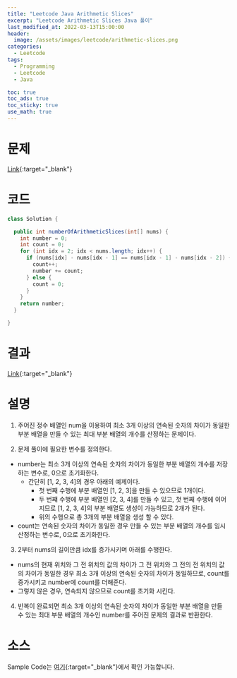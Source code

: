 ```yaml
---
title: "Leetcode Java Arithmetic Slices"
excerpt: "Leetcode Arithmetic Slices Java 풀이"
last_modified_at: 2022-03-13T15:00:00
header:
  image: /assets/images/leetcode/arithmetic-slices.png
categories:
  - Leetcode
tags:
  - Programming
  - Leetcode
  - Java

toc: true
toc_ads: true
toc_sticky: true
use_math: true
---
```

# 문제
[Link](https://leetcode.com/problems/arithmetic-slices/){:target="_blank"}

# 코드
```java
class Solution {

  public int numberOfArithmeticSlices(int[] nums) {
    int number = 0;
    int count = 0;
    for (int idx = 2; idx < nums.length; idx++) {
      if (nums[idx] - nums[idx - 1] == nums[idx - 1] - nums[idx - 2]) {
        count++;
        number += count;
      } else {
        count = 0;
      }
    }
    return number;
  }

}
```

# 결과
[Link](https://leetcode.com/submissions/detail/658973072/){:target="_blank"}

# 설명
1. 주어진 정수 배열인 num을 이용하여 최소 3개 이상의 연속된 숫자의 차이가 동일한 부분 배열을 만들 수 있는 최대 부분 배열의 개수를 산정하는 문제이다.

2. 문제 풀이에 필요한 변수를 정의한다.
- number는 최소 3개 이상의 연속된 숫자의 차이가 동일한 부분 배열의 개수를 저장하는 변수로, 0으로 초기화한다.
  - 간단히 [1, 2, 3, 4]의 경우 아래의 예제이다.
    - 첫 번째 수행에 부분 배열인 [1, 2, 3]을 만들 수 있으므로 1개이다.
    - 두 번쨰 수행에 부분 배열인 [2, 3, 4]를 만들 수 있고, 첫 번째 수행에 이어지므로 [1, 2, 3, 4]의 부분 배열도 생성이 가능하므로 2개가 된다.
    - 위의 수행으로 총 3개의 부분 배열을 생성 할 수 있다.
- count는 연속된 숫자의 차이가 동일한 경우 만들 수 있는 부분 배열의 개수를 임시 산정하는 변수로, 0으로 초기화한다.

3. 2부터 nums의 길이만큼 idx를 증가시키며 아래를 수행한다.
- nums의 현재 위치와 그 전 위치의 값의 차이가 그 전 위치와 그 전의 전 위치의 값의 차이가 동일한 경우 최소 3개 이상의 연속된 숫자의 차이가 동일하므로, count를 증가시키고 number에 count를 더해준다.
- 그렇지 않은 경우, 연속되지 않으므로 count를 초기화 시킨다.

4. 반복이 완료되면 최소 3개 이상의 연속된 숫자의 차이가 동일한 부분 배열을 만들 수 있는 최대 부분 배열의 개수인 number를 주어진 문제의 결과로 반환한다.

# 소스
Sample Code는 [여기](https://github.com/GracefulSoul/leetcode/blob/master/src/main/java/gracefulsoul/problems/ArithmeticSlices.java){:target="_blank"}에서 확인 가능합니다.